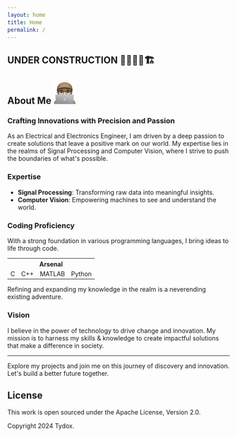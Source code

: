 ```yaml
---
layout: home
title: Home
permalink: /
---
```


## UNDER CONSTRUCTION 🚧👷🏻‍♂️🏗️


## About Me <img src="/assets/web-selfie.png" alt="drawing" width="50" height="50"/>


### Crafting Innovations with Precision and Passion

As an Electrical and Electronics Engineer, I am driven by a deep passion to create solutions that leave a positive mark on our world. My expertise lies in the realms of Signal Processing and Computer Vision, where I strive to push the boundaries of what's possible.

### Expertise

- **Signal Processing**: Transforming raw data into meaningful insights.
- **Computer Vision**: Empowering machines to see and understand the world.

### Coding Proficiency

With a strong foundation in various programming languages, I bring ideas to life through code.
<table>
  <tr>
    <th colspan="4">Arsenal</th>
  </tr>
  <tr>
    <td>C</td>
    <td>C++</td>
    <td>MATLAB</td>
    <td>Python</td>
  </tr>
</table>
Refining and expanding my knowledge in the realm is a neverending existing adventure.

### Vision

I believe in the power of technology to drive change and innovation. 
My mission is to harness my skills & knowledge to create impactful solutions that make a difference in society.

---

Explore my projects and join me on this journey of discovery and innovation. Let's build a better future together.









## License

This work is open sourced under the Apache License, Version 2.0.

Copyright 2024 Tydox.
